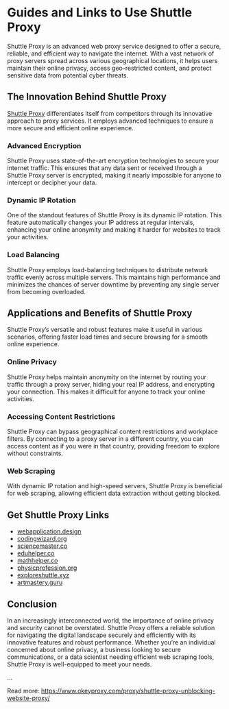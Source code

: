 # Guides and Links to Use Shuttle Proxy
Shuttle Proxy is an advanced web proxy service designed to offer a secure, reliable, and efficient way to navigate the internet. With a vast network of proxy servers spread across various geographical locations, it helps users maintain their online privacy, access geo-restricted content, and protect sensitive data from potential cyber threats.

## The Innovation Behind Shuttle Proxy

[Shuttle Proxy](https://www.okeyproxy.com/proxy/shuttle-proxy-unblocking-website-proxy/) differentiates itself from competitors through its innovative approach to proxy services. It employs advanced techniques to ensure a more secure and efficient online experience.

### Advanced Encryption

Shuttle Proxy uses state-of-the-art encryption technologies to secure your internet traffic. This ensures that any data sent or received through a Shuttle Proxy server is encrypted, making it nearly impossible for anyone to intercept or decipher your data.

### Dynamic IP Rotation

One of the standout features of Shuttle Proxy is its dynamic IP rotation. This feature automatically changes your IP address at regular intervals, enhancing your online anonymity and making it harder for websites to track your activities.

### Load Balancing

Shuttle Proxy employs load-balancing techniques to distribute network traffic evenly across multiple servers. This maintains high performance and minimizes the chances of server downtime by preventing any single server from becoming overloaded.

## Applications and Benefits of Shuttle Proxy

Shuttle Proxy’s versatile and robust features make it useful in various scenarios, offering faster load times and secure browsing for a smooth online experience.

### Online Privacy

Shuttle Proxy helps maintain anonymity on the internet by routing your traffic through a proxy server, hiding your real IP address, and encrypting your connection. This makes it difficult for anyone to track your online activities.

### Accessing Content Restrictions

Shuttle Proxy can bypass geographical content restrictions and workplace filters. By connecting to a proxy server in a different country, you can access content as if you were in that country, providing freedom to explore without constraints.

### Web Scraping

With dynamic IP rotation and high-speed servers, Shuttle Proxy is beneficial for web scraping, allowing efficient data extraction without getting blocked.

## Get Shuttle Proxy Links

- [webapplication.design](https://www.webapplication.design/)
- [codingwizard.org](https://codingwizard.org/)
- [sciencemaster.co](https://sciencemaster.co/)
- [eduhelper.co](https://eduhelper.co/)
- [mathhelper.co](https://mathhelper.co/)
- [physicprofession.org](https://physicprofession.org/)
- [exploreshuttle.xyz](https://exploreshuttle.xyz/)
- [artmastery.guru](https://artmastery.guru/)

## Conclusion

In an increasingly interconnected world, the importance of online privacy and security cannot be overstated. Shuttle Proxy offers a reliable solution for navigating the digital landscape securely and efficiently with its innovative features and robust performance. Whether you’re an individual concerned about online privacy, a business looking to secure communications, or a data scientist needing efficient web scraping tools, Shuttle Proxy is well-equipped to meet your needs.

...

Read more: https://www.okeyproxy.com/proxy/shuttle-proxy-unblocking-website-proxy/
